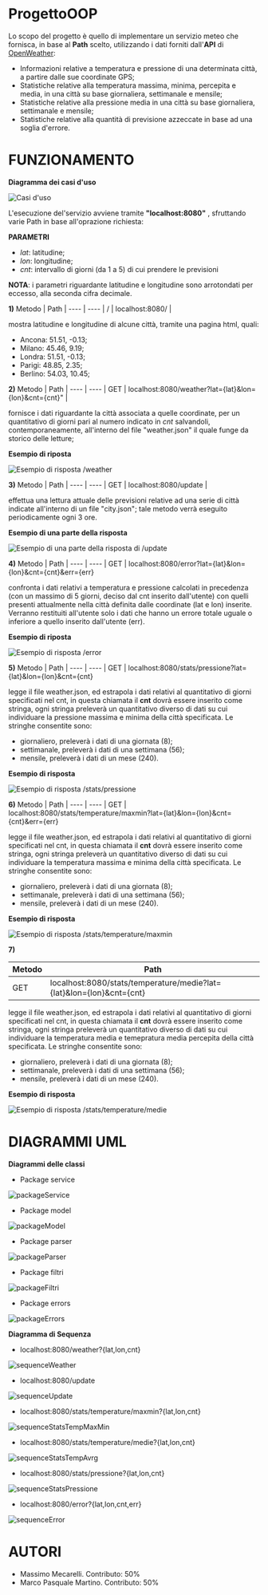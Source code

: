 # ProgettoOOP

Lo scopo del progetto è quello di implementare un servizio meteo che fornisca, in base al **Path** scelto, utilizzando i dati forniti dall'**API** di [OpenWeather](https://openweathermap.org/forecast5#geo5):
* Informazioni relative a temperatura e pressione di una determinata città, a partire dalle sue coordinate GPS;
* Statistiche relative alla temperatura massima, minima, percepita e media, in una città su base giornaliera, settimanale e mensile;
* Statistiche relative alla pressione media in una città su base giornaliera, settimanale e mensile;
* Statistiche relative alla quantità di previsione azzeccate in base ad una soglia d'errore.

# FUNZIONAMENTO

**Diagramma dei casi d'uso**

![Casi d'uso](./Diagrammi/useCase.jpg)

L'esecuzione del'servizio avviene tramite **"localhost:8080"** , sfruttando varie Path in base all'oprazione richiesta:

**PARAMETRI**
- *lat*: latitudine;
- *lon*: longitudine;
- *cnt*: intervallo di giorni (da 1 a 5) di cui prendere le previsioni

**NOTA**: i parametri riguardante latitudine e longitudine sono arrotondati per eccesso, alla seconda cifra decimale.

**1)**
Metodo | Path |
---- | ---- |
/ | localhost:8080/ |

mostra latitudine e longitudine di alcune città, tramite una pagina html, quali:
- Ancona: 51.51, -0.13;
- Milano: 45.46, 9.19;
- Londra: 51.51, -0.13;
- Parigi: 48.85, 2.35;
- Berlino: 54.03, 10.45;

**2)**
Metodo | Path | 
---- | ---- | 
GET | localhost:8080/weather?lat={lat}&lon={lon}&cnt={cnt}" | 

fornisce i dati riguardante la città associata a quelle coordinate, per un quantitativo di giorni pari al numero indicato in *cnt* salvandoli, contemporaneamente, all'interno del file "weather.json" il quale funge da storico delle letture;

**Esempio di riposta**

![Esempio di risposta /weather](./preview/weather.png)

**3)**
Metodo | Path |
---- | ---- |
GET | localhost:8080/update |

effettua una lettura attuale delle previsioni relative ad una serie di città indicate all'interno di un file "city.json"; tale metodo verrà eseguito periodicamente ogni 3 ore.

**Esempio di una parte della risposta**

![Esempio di una parte della risposta di /update](./preview/update.png)

**4)**
Metodo | Path |
---- | ---- |
GET | localhost:8080/error?lat={lat}&lon={lon}&cnt={cnt}&err={err}

confronta i dati relativi a temperatura e pressione calcolati in precedenza (con un massimo di 5 giorni, deciso dal cnt inserito dall'utente) con quelli presenti attualmente nella città definita dalle coordinate (lat e lon) inserite. Verranno restituiti all'utente solo i dati che hanno un errore totale uguale o inferiore a quello inserito dall'utente (err).

**Esempio di riposta**

![Esempio di risposta /error](./preview/error.png)

**5)**
Metodo | Path |
---- | ---- |
GET | localhost:8080/stats/pressione?lat={lat}&lon={lon}&cnt={cnt}

legge il file weather.json, ed estrapola i dati relativi al quantitativo di giorni specificati nel cnt, in questa chiamata il **cnt** dovrà essere inserito come stringa, ogni stringa preleverà un quantitativo diverso di dati su cui individuare la pressione massima e minima della città specificata.
Le stringhe consentite sono: 
- giornaliero, preleverà i dati di una giornata (8); 
- settimanale, preleverà i dati di una settimana (56); 
- mensile, preleverà i dati di un mese (240).

**Esempio di risposta**

![Esempio di risposta /stats/pressione](./preview/pressione.png)

**6)**
Metodo | Path |
---- | ---- |
GET | localhost:8080/stats/temperature/maxmin?lat={lat}&lon={lon}&cnt={cnt}&err={err}

legge il file weather.json, ed estrapola i dati relativi al quantitativo di giorni specificati nel cnt, in questa chiamata il **cnt** dovrà essere inserito come stringa, ogni stringa preleverà un quantitativo diverso di dati su cui individuare la temperatura massima e minima della città specificata.
Le stringhe consentite sono: 
- giornaliero, preleverà i dati di una giornata (8); 
- settimanale, preleverà i dati di una settimana (56); 
- mensile, preleverà i dati di un mese (240).

**Esempio di risposta**

![Esempio di risposta /stats/temperature/maxmin](./preview/maxmin.png)

**7)**

Metodo | Path |
---- | ---- |
GET | localhost:8080/stats/temperature/medie?lat={lat}&lon={lon}&cnt={cnt}

legge il file weather.json, ed estrapola i dati relativi al quantitativo di giorni specificati nel cnt, in questa chiamata il **cnt** dovrà essere inserito come stringa, ogni stringa preleverà un quantitativo diverso di dati su cui individuare la temperatura media e temepratura media percepita della città specificata.
Le stringhe consentite sono: 
- giornaliero, preleverà i dati di una giornata (8); 
- settimanale, preleverà i dati di una settimana (56); 
- mensile, preleverà i dati di un mese (240).

**Esempio di risposta**

![Esempio di risposta /stats/temperature/medie](./preview/medie.png)

# DIAGRAMMI UML

**Diagrammi delle classi**

- Package service

![packageService](./Diagrammi/ClassDiagrams/service.png)

- Package model

![packageModel](./Diagrammi/ClassDiagrams/model.png)

- Package parser

![packageParser](./Diagrammi/ClassDiagrams/parser.png)

- Package filtri

![packageFiltri](./Diagrammi/ClassDiagrams/filtri.png)

- Package errors

![packageErrors](./Diagrammi/ClassDiagrams/errors.png)

**Diagramma di Sequenza**

- localhost:8080/weather?{lat,lon,cnt}

![sequenceWeather](./Diagrammi/Sequenza/weatherSequence.jpg)

- localhost:8080/update

![sequenceUpdate](./Diagrammi/Sequenza/updateSequence.jpg)

- localhost:8080/stats/temperature/maxmin?{lat,lon,cnt}

![sequenceStatsTempMaxMin](./Diagrammi/Sequenza/statsTempMaxMinSequence.jpg)

- localhost:8080/stats/temperature/medie?{lat,lon,cnt}

![sequenceStatsTempAvrg](./Diagrammi/Sequenza/statsTempAvrgSequence.jpg)

- localhost:8080/stats/pressione?{lat,lon,cnt}

![sequenceStatsPressione](./Diagrammi/Sequenza/statsPressSequence.jpg)

- localhost:8080/error?{lat,lon,cnt,err}

![sequenceError](./Diagrammi/Sequenza/errorSequence.jpg)

# AUTORI

- Massimo Mecarelli. Contributo: 50%
- Marco Pasquale Martino. Contributo: 50%
